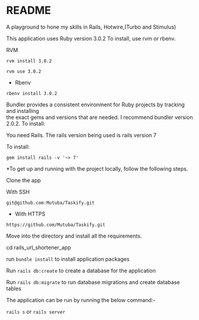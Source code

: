 # README

A playground to hone my skills in Rails, Hotwire,(Turbo and Stimulus)

This application uses Ruby version 3.0.2 To install, use rvm or rbenv.

RVM

`rvm install 3.0.2`

`rvm use 3.0.2`

- Rbenv

`rbenv install 3.0.2`

Bundler provides a consistent environment for Ruby projects by tracking and installing  
the exact gems and versions that are needed. I recommend bundler version 2.0.2. To install:

You need Rails. The rails version being used is rails version 7

To install:

`gem install rails -v '~> 7'`

\*To get up and running with the project locally, follow the following steps.

Clone the app

With SSH

`git@github.com:Mutuba/Taskify.git`

- With HTTPS

`https://github.com/Mutuba/Taskify.git`

Move into the directory and install all the requirements.

cd rails_url_shortener_app

run `bundle install` to install application packages

Run `rails db:create` to create a database for the application

Run `rails db:migrate` to run database migrations and create database tables

The application can be run by running the below command:-

`rails s` or `rails server`

